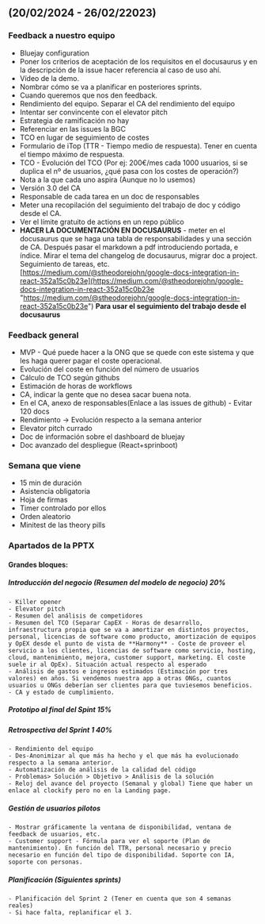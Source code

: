 ## (20/02/2024 - 26/02/22023)

### Feedback a nuestro equipo

- Bluejay configuration
- Poner los criterios de aceptación de los requisitos en el docusaurus y en la descripción de la issue hacer referencia al caso de uso ahí.
- Vídeo de la demo.
- Nombrar cómo se va a planificar en posteriores sprints.
- Cuando queremos que nos den feedback.
- Rendimiento del equipo. Separar el CA del rendimiento del equipo
- Intentar ser convincente con el elevator pitch
- Estrategia de ramificación no hay
- Referenciar en las issues la BGC
- TCO en lugar de seguimiento de costes
- Formulario de iTop (TTR - Tiempo medio de respuesta). Tener en cuenta el tiempo máximo de respuesta.
- TCO - Evolución del TCO (Por ej: 200€/mes cada 1000 usuarios, si se duplica el nº de usuarios, ¿qué pasa con los costes de operación?)
- Nota a la que cada uno aspira (Aunque no lo usemos)
- Versión 3.0 del CA
- Responsable de cada tarea en un doc de responsables
- Meter una recopilación del seguimiento del trabajo de doc y código desde el CA.
- Ver el límite gratuito de actions en un repo público
- **HACER LA DOCUMENTACIÓN EN DOCUSAURUS** - meter en el docusaurus que se haga una tabla de responsabilidades y una sección de CA. Después pasar el markdown a pdf introduciendo portada, e índice. Mirar el tema del changelog de docusaurus, migrar doc a project. Seguimiento de tareas, etc. [https://medium.com/@stheodorejohn/google-docs-integration-in-react-352a15c0b23e](https://medium.com/@stheodorejohn/google-docs-integration-in-react-352a15c0b23e "https://medium.com/@stheodorejohn/google-docs-integration-in-react-352a15c0b23e") **Para usar el seguimiento del trabajo desde el docusaurus**

### Feedback general

- MVP - Qué puede hacer a la ONG que se quede con este sistema y que les haga querer pagar el coste operacional.
- Evolución del coste en función del número de usuarios
- Cálculo de TCO según githubs
- Estimación de horas de workflows
- CA, indicar la gente que no desea sacar buena nota.
- En el CA, anexo de responsables(Enlace a las issues de github) - Evitar 120 docs
- Rendimiento -> Evolución respecto a la semana anterior
- Elevator pitch currado
- Doc de información sobre el dashboard de bluejay
- Doc avanzado del despliegue (React+sprinboot)

### Semana que viene

- 15 min de duración
- Asistencia obligatoria
- Hoja de firmas
- Timer controlado por ellos
- Orden aleatorio
- Minitest de las theory pills

### Apartados de la PPTX

#### Grandes bloques:
  ##### Introducción del negocio (Resumen del modelo de negocio) 20%
    - Killer opener
    - Elevator pitch
    - Resumen del análisis de competidores
    - Resumen del TCO (Separar CapEX - Horas de desarrollo, infraestructura propia que se va a amortizar en distintos proyectos, personal, licencias de software como producto, amortización de equipos y OpEX desde el punto de vista de **Harmony** - Coste de proveer el servicio a los clientes, licencias de software como servicio, hosting, cloud, mantenimiento, mejora, customer support, marketing. El coste suele ir al OpEx). Situación actual respecto al esperado
    - Análisis de gastos e ingresos estimados (Estimación por tres valores) en años. Si vendemos nuestra app a otras ONGs, cuantos usuarios u ONGs deberían ser clientes para que tuviesemos beneficios.
    - CA y estado de cumplimiento.
  ##### Prototipo al final del Spint 15%
  ##### Retrospectiva del Sprint 1 40%
    - Rendimiento del equipo
    - Des-Anonimizar al que más ha hecho y el que más ha evolucionado respecto a la semana anterior.
    - Automatización de análisis de la calidad del código
    - Problemas> Solución > Objetivo > Análisis de la solución
    - Reloj del avance del proyecto (Semanal y global) Tiene que haber un enlace al clockify pero no en la Landing page.
  ##### Gestión de usuarios pilotos
    - Mostrar gráficamente la ventana de disponibilidad, ventana de feedback de usuarios, etc.
    - Customer support - Fórmula para ver el soporte (Plan de mantenimiento). En función del TTR, personal necesario y precio necesario en función del tipo de disponibilidad. Soporte con IA, soporte con personas.
  ##### Planificación (Siguientes sprints)
    - Planificación del Sprint 2 (Tener en cuenta que son 4 semanas reales)
    - Si hace falta, replanificar el 3.